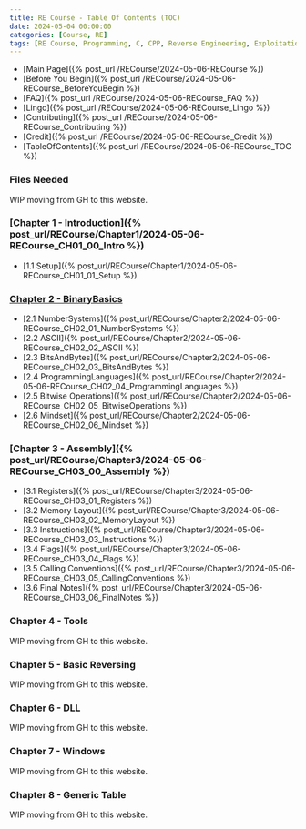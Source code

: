 ```yaml
---
title: RE Course - Table Of Contents (TOC)
date: 2024-05-04 00:00:00
categories: [Course, RE]
tags: [RE Course, Programming, C, CPP, Reverse Engineering, Exploitation, Windows]
---
```


* [Main Page]({% post_url /RECourse/2024-05-06-RECourse %})
* [Before You Begin]({% post_url /RECourse/2024-05-06-RECourse_BeforeYouBegin %})
* [FAQ]({% post_url /RECourse/2024-05-06-RECourse_FAQ %})
* [Lingo]({% post_url /RECourse/2024-05-06-RECourse_Lingo %})
* [Contributing]({% post_url /RECourse/2024-05-06-RECourse_Contributing %})
* [Credit]({% post_url /RECourse/2024-05-06-RECourse_Credit %})
* [TableOfContents]({% post_url /RECourse/2024-05-06-RECourse_TOC %})

### Files Needed
WIP moving from GH to this website.

### [Chapter 1 - Introduction]({% post_url/RECourse/Chapter1/2024-05-06-RECourse_CH01_00_Intro %})
* [1.1 Setup]({% post_url/RECourse/Chapter1/2024-05-06-RECourse_CH01_01_Setup %})

### [Chapter 2 - BinaryBasics]({%post_url/RECourse/Chapter2/2024-05-06-RECourse_CH02_00_BinaryBasics%})
* [2.1 NumberSystems]({% post_url/RECourse/Chapter2/2024-05-06-RECourse_CH02_01_NumberSystems %})
* [2.2 ASCII]({% post_url/RECourse/Chapter2/2024-05-06-RECourse_CH02_02_ASCII %})
* [2.3 BitsAndBytes]({% post_url/RECourse/Chapter2/2024-05-06-RECourse_CH02_03_BitsAndBytes %})
* [2.4 ProgrammingLanguages]({% post_url/RECourse/Chapter2/2024-05-06-RECourse_CH02_04_ProgrammingLanguages %})
* [2.5 Bitwise Operations]({% post_url/RECourse/Chapter2/2024-05-06-RECourse_CH02_05_BitwiseOperations %})
* [2.6 Mindset]({% post_url/RECourse/Chapter2/2024-05-06-RECourse_CH02_06_Mindset %})

### [Chapter 3 - Assembly]({% post_url/RECourse/Chapter3/2024-05-06-RECourse_CH03_00_Assembly %})
  * [3.1 Registers]({% post_url/RECourse/Chapter3/2024-05-06-RECourse_CH03_01_Registers %})
  * [3.2 Memory Layout]({% post_url/RECourse/Chapter3/2024-05-06-RECourse_CH03_02_MemoryLayout %})
  * [3.3 Instructions]({% post_url/RECourse/Chapter3/2024-05-06-RECourse_CH03_03_Instructions %})
  * [3.4 Flags]({% post_url/RECourse/Chapter3/2024-05-06-RECourse_CH03_04_Flags %})
  * [3.5 Calling Conventions]({% post_url/RECourse/Chapter3/2024-05-06-RECourse_CH03_05_CallingConventions %})
  * [3.6 Final Notes]({% post_url/RECourse/Chapter3/2024-05-06-RECourse_CH03_06_FinalNotes %})

### Chapter 4 - Tools
WIP moving from GH to this website.

### Chapter 5 - Basic Reversing
WIP moving from GH to this website.

### Chapter 6 - DLL
WIP moving from GH to this website.

### Chapter 7 - Windows
WIP moving from GH to this website.

### Chapter 8 - Generic Table
WIP moving from GH to this website.